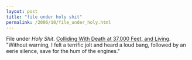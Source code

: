 ```yaml
---
layout: post
title: "file under holy shit"
permalink: /2006/10/file_under_holy.html
---
```


File under _Holy Shit_. [Colliding With Death at 37,000 Feet, and Living](http://www.nytimes.com/2006/10/03/business/03road.html?hp&ex=1159934400&en=e400a2a6d73b9dca&ei=5094&partner=homepage "Colliding With Death at 37,000 Feet, and Living - New York Times").  "Without warning, I felt a terrific jolt and heard a loud bang, followed by an eerie silence, save for the hum of the engines."